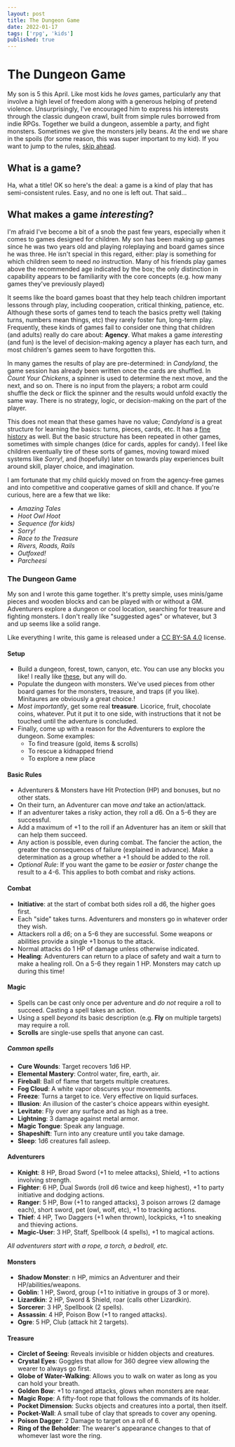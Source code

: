 ```yaml
---
layout: post
title: The Dungeon Game
date: 2022-01-17
tags: ['rpg', 'kids']
published: true
---
```


# The Dungeon Game
My son is 5 this April. Like most kids he _loves_ games, particularly any that involve a high level of freedom along with a generous helping of pretend violence. Unsurprisingly, I've encouraged him to express his interests through the classic dungeon crawl, built from simple rules borrowed from indie RPGs. Together we build a dungeon, assemble a party, and fight monsters. Sometimes we give the monsters jelly beans. At the end we share in the spoils (for some reason, this was super important to my kid). If you want to jump to the rules, [skip ahead](#the-dungeon-game).

## What is a game?
Ha, what a title! OK so here's the deal: a game is a kind of play that has semi-consistent rules. Easy, and no one is left out. That said...

## What makes a game _interesting_?
I'm afraid I've become a bit of a snob the past few years, especially when it comes to games designed for children. My son has been making up games since he was two years old and playing roleplaying and board games since he was three. He isn't special in this regard, either: play is something for which children seem to need _no_ instruction. Many of his friends play games above the recommended age indicated by the box; the only distinction in capability appears to be familiarity with the core concepts (e.g. how many games they've previously played)

It seems like the board games boast that they help teach children important lessons through play, including cooperation, critical thinking, patience, etc. Although these sorts of games tend to teach the basics pretty well (taking turns, numbers mean things, etc) they rarely foster fun, long-term play. Frequently, these kinds of games fail to consider one thing that children (and adults) really do care about: **Agency**. What makes a game _interesting_ (and fun) is the level of decision-making agency a player has each turn, and most children's games seem to have forgotten this.

In many games the results of play are pre-determined: in _Candyland_, the game session has already been written once the cards are shuffled. In _Count Your Chickens_, a spinner is used to determine the next move, and the next, and so on. There is no input from the players; a robot arm could shuffle the deck or flick the spinner and the results would unfold exactly the same way. There is no strategy, logic, or decision-making on the part of the player.

This does not mean that these games have no value; _Candyland_ is a great structure for learning the basics: turns, pieces, cards, etc. It has a [fine history](https://www.theatlantic.com/technology/archive/2019/07/how-polio-inspired-the-creation-of-candy-land/594424/) as well. But the basic structure has been repeated in other games, sometimes with simple changes (dice for cards, apples for candy). I feel like children eventually tire of these sorts of games, moving toward mixed systems like _Sorry!_, and (hopefully) later on towards play experiences built around skill, player choice, and imagination.

I am fortunate that my child quickly moved on from the agency-free games and into competitive and cooperative games of skill and chance. If you're curious, here are a few that we like:

- _Amazing Tales_
- _Hoot Owl Hoot_
- _Sequence (for kids)_
- _Sorry!_
- _Race to the Treasure_
- _Rivers, Roads, Rails_
- _Outfoxed!_
- _Parcheesi_

### The Dungeon Game
My son and I wrote this game together. It's pretty simple, uses minis/game pieces and wooden blocks and can be played with or without a GM. Adventurers explore a dungeon or cool location, searching for treasure and fighting monsters. I don't really like "suggested ages" or whatever, but 3 and up seems like a solid range.

Like everything I write, this game is released under a [CC BY-SA 4.0](https://creativecommons.org/licenses/by-sa/4.0/) license.

#### Setup

- Build a dungeon, forest, town, canyon, etc. You can use any blocks you like! I really like [these](https://www.amazon.com/gp/product/B00XV13FQG), but any will do.
- Populate the dungeon with monsters. We've used pieces from other board games for the monsters, treasure, and traps (if you like). Minitaures are obviously a great choice.!
- _Most importantly_, get some real **treasure**. Licorice, fruit, chocolate coins, whatever. Put it put it to one side, with instructions that it not be touched until the adventure is concluded.
- Finally, come up with a reason for the Adventurers to explore the dungeon. Some examples:
  - To find treasure (gold, items & scrolls)
  - To rescue a kidnapped friend
  - To explore a new place

#### Basic Rules

- Adventurers & Monsters have Hit Protection (HP) and bonuses, but no other stats.
- On their turn, an Adventurer can move _and_ take an action/attack.
- If an adventurer takes a risky action, they roll a d6. On a 5-6 they are successful.
- Add a maximum of +1 to the roll if an Adventurer has an item or skill that can help them succeed.
- Any action is possible, even during combat. The fancier the action, the greater the consequences of failure (explained in advance). Make a determination as a group whether a +1 should be added to the roll.
- *Optional Rule*: If you want the game to be _easier_ or _faster_ change the result to a 4-6. This applies to both combat and risky actions.

#### Combat

- **Initiative**: at the start of combat both sides roll a d6, the higher goes first.
- Each "side" takes turns. Adventurers and monsters go in whatever order they wish.
- Attackers roll a d6; on a 5-6 they are successful. Some weapons or abilities provide a single +1 bonus to the attack.
- Normal attacks do 1 HP of damage unless otherwise indicated.
- **Healing**: Adventurers can return to a place of safety and wait a turn to make a healing roll. On a 5-6 they regain 1 HP. Monsters may catch up during this time!

#### Magic
- Spells can be cast only once per adventure and _do not_ require a roll to succeed. Casting a spell takes an action.  
- Using a spell _beyond_ its basic description (e.g. **Fly** on multiple targets) may require a roll.
- **Scrolls** are single-use spells that anyone can cast.  

##### Common spells
- **Cure Wounds**: Target recovers 1d6 HP.
- **Elemental Mastery**: Control water, fire, earth, air.
- **Fireball**: Ball of flame that targets multiple creatures.
- **Fog Cloud**: A white vapor obscures your movements.
- **Freeze**: Turns a target to ice. Very effective on liquid surfaces.
- **Illusion**: An illusion of the caster's choice appears within eyesight.
- **Levitate**: Fly over any surface and as high as a tree.
- **Lightning**: 3 damage against metal armor.
- **Magic Tongue**: Speak any language.
- **Shapeshift**: Turn into any creature until you take damage.
- **Sleep**: 1d6 creatures fall asleep.

#### Adventurers

- **Knight**: 8 HP, Broad Sword (+1 to melee attacks), Shield, +1 to actions involving strength.
- **Fighter**: 6 HP, Dual Swords (roll d6 twice and keep highest), +1 to party initiative and dodging actions.
- **Ranger**: 5 HP, Bow (+1 to ranged attacks), 3 poison arrows (2 damage each), short sword, pet (owl, wolf, etc), +1 to tracking actions.
- **Thief**: 4 HP, Two Daggers (+1 when thrown), lockpicks, +1 to sneaking and thieving actions.
- **Magic-User**: 3 HP, Staff, Spellbook (4 spells), +1 to magical actions.

*All adventurers start with a rope, a torch, a bedroll, etc.*

#### Monsters

- **Shadow Monster**: n HP, mimics an Adventurer and their HP/abilities/weapons.
- **Goblin**: 1 HP, Sword, group (+1 to initiative in groups of 3 or more).
- **Lizardkin**: 2 HP, Sword & Shield, roar (calls other Lizardkin).
- **Sorcerer**: 3 HP, Spellbook (2 spells).
- **Assassin**: 4 HP, Poison Bow (+1 to ranged attacks).
- **Ogre**: 5 HP, Club (attack hit 2 targets).

#### Treasure
* **Circlet of Seeing**: Reveals invisible or hidden objects and creatures.
* **Crystal Eyes**: Goggles that allow for 360 degree view allowing the wearer to always go first.
* **Globe of Water-Walking**: Allows you to walk on water as long as you can hold your breath.
* **Golden Bow**: +1 to ranged attacks, glows when monsters are near.
* **Magic Rope**: A fifty-foot rope that follows the commands of its holder.
* **Pocket Dimension**: Sucks objects and creatures into a portal, then itself.
* **Pocket-Wall**: A small tube of clay that spreads to cover any opening.
* **Poison Dagger**: 2 Damage to target on a roll of 6.
* **Ring of the Beholder**: The wearer's appearance changes to that of whomever last wore the ring.
